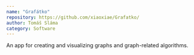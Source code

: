 ```yaml
---
name: "Grafátko"
repository: https://github.com/xiaoxiae/Grafatko/
author: Tomáš Sláma
category: Software
---
```


An app for creating and visualizing graphs and graph-related algorithms.

